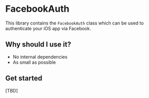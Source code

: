 # FacebookAuth

This library contains the `FacebookAuth` class which can be used to authenticate your iOS app via Facebook.

## Why should I use it?

- No internal dependencies
- As small as possible

## Get started

[TBD]
